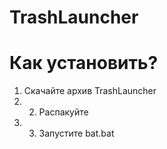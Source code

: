 # TrashLauncher

# Как установить?
1. Скачайте архив TrashLauncher
2. 2. Распакуйте
3. 3. Запустите bat.bat
